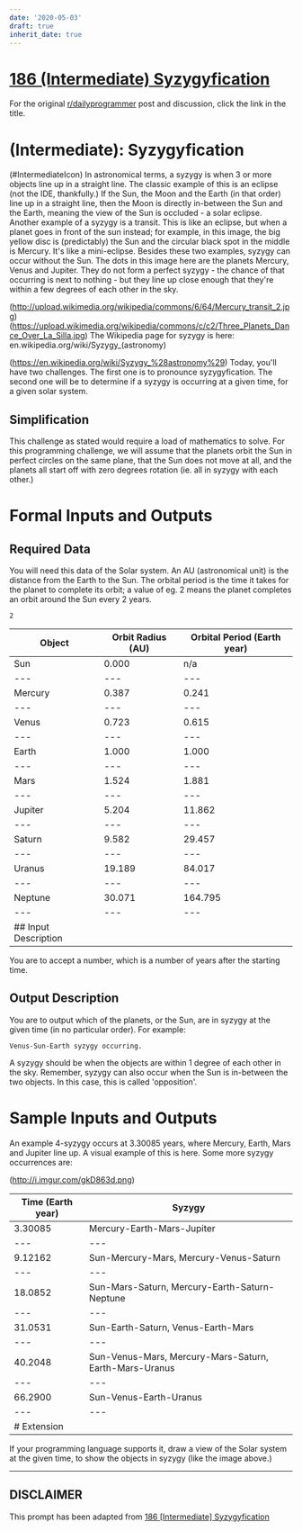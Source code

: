 ```yaml
---
date: '2020-05-03'
draft: true
inherit_date: true
---
```


# [186 (Intermediate) Syzygyfication](https://www.reddit.com/r/dailyprogrammer/comments/2kpnky/10292014_challenge_186_intermediate_syzygyfication/)

For the original [r/dailyprogrammer](https://www.reddit.com/r/dailyprogrammer/) post and discussion, click the link in the title.

#  (Intermediate): Syzygyfication
(#IntermediateIcon)
In astronomical terms, a syzygy is when 3 or more objects line up in a straight line. The classic example of this is an eclipse (not the IDE, thankfully.) If the Sun, the Moon and the Earth (in that order) line up in a straight line, then the Moon is directly in-between the Sun and the Earth, meaning the view of the Sun is occluded - a solar eclipse. Another example of a syzygy is a transit. This is like an eclipse, but when a planet goes in front of the sun instead; for example, in this image, the big yellow disc is (predictably) the Sun and the circular black spot in the middle is Mercury. It's like a mini-eclipse. Besides these two examples, syzygy can occur without the Sun. The dots in this image here are the planets Mercury, Venus and Jupiter. They do not form a perfect syzygy  - the chance of that occurring is next to nothing - but they line up close enough that they're within a few degrees of each other in the sky.

(http://upload.wikimedia.org/wikipedia/commons/6/64/Mercury_transit_2.jpg)
(https://upload.wikimedia.org/wikipedia/commons/c/c2/Three_Planets_Dance_Over_La_Silla.jpg)
The Wikipedia page for syzygy is here: en.wikipedia.org/wiki/Syzygy_(astronomy)

(https://en.wikipedia.org/wiki/Syzygy_%28astronomy%29)
Today, you'll have two challenges. The first one is to pronounce syzygyfication. The second one will be to determine if a syzygy is occurring at a given time, for a given solar system.

## Simplification
This challenge as stated would require a load of mathematics to solve. For this programming challenge, we will assume that the planets orbit the Sun in perfect circles on the same plane, that the Sun does not move at all, and the planets all start off with zero degrees rotation (ie. all in syzygy with each other.)

# Formal Inputs and Outputs
## Required Data
You will need this data of the Solar system. An AU (astronomical unit) is the distance from the Earth to the Sun. The orbital period is the time it takes for the planet to complete its orbit; a value of eg. 2 means the planet completes an orbit around the Sun every 2 years.


```
2
```

|Object|Orbit Radius (AU)|Orbital Period (Earth year)|
| --- | --- | --- |
|Sun|0.000|n/a|
| --- | --- | --- |
|Mercury|0.387|0.241|
| --- | --- | --- |
|Venus|0.723|0.615|
| --- | --- | --- |
|Earth|1.000|1.000|
| --- | --- | --- |
|Mars|1.524|1.881|
| --- | --- | --- |
|Jupiter|5.204|11.862|
| --- | --- | --- |
|Saturn|9.582|29.457|
| --- | --- | --- |
|Uranus|19.189|84.017|
| --- | --- | --- |
|Neptune|30.071|164.795|
| --- | --- | --- |
|## Input Description
You are to accept a number, which is a number of years after the starting time.

## Output Description
You are to output which of the planets, or the Sun, are in syzygy at the given time (in no particular order). For example:


```
Venus-Sun-Earth syzygy occurring.
```
A syzygy should be when the objects are within 1 degree of each other in the sky. Remember, syzygy can also occur when the Sun is in-between the two objects. In this case, this is called 'opposition'.

# Sample Inputs and Outputs
An example 4-syzygy occurs at 3.30085 years, where Mercury, Earth, Mars and Jupiter line up. A visual example of this is here. Some more syzygy occurrences are:

(http://i.imgur.com/gkD863d.png)

|Time (Earth year)|Syzygy|
| --- | --- |
|3.30085|Mercury-Earth-Mars-Jupiter|
| --- | --- |
|9.12162|Sun-Mercury-Mars, Mercury-Venus-Saturn|
| --- | --- |
|18.0852|Sun-Mars-Saturn, Mercury-Earth-Saturn-Neptune|
| --- | --- |
|31.0531|Sun-Earth-Saturn, Venus-Earth-Mars|
| --- | --- |
|40.2048|Sun-Venus-Mars, Mercury-Mars-Saturn, Earth-Mars-Uranus|
| --- | --- |
|66.2900|Sun-Venus-Earth-Uranus|
| --- | --- |
|# Extension
If your programming language supports it, draw a view of the Solar system at the given time, to show the objects in syzygy (like the image above.)


----
## **DISCLAIMER**
This prompt has been adapted from [186 [Intermediate] Syzygyfication](https://www.reddit.com/r/dailyprogrammer/comments/2kpnky/10292014_challenge_186_intermediate_syzygyfication/
)
